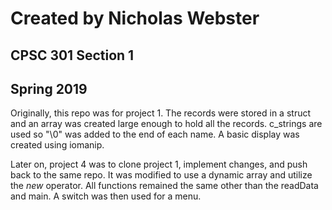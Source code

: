 # Created by Nicholas Webster

## CPSC 301 Section 1
## Spring 2019

Originally, this repo was for project 1. The records were stored in a struct and an array was created large enough to hold all the records. c_strings are used so "\0" was added to the end of each name. A basic display was created using iomanip.

Later on, project 4 was to clone project 1, implement changes, and push back to the same repo. It was modified to use a dynamic array and utilize the *new* operator. All functions remained the same other than the readData and main. A switch was then used for a menu.
